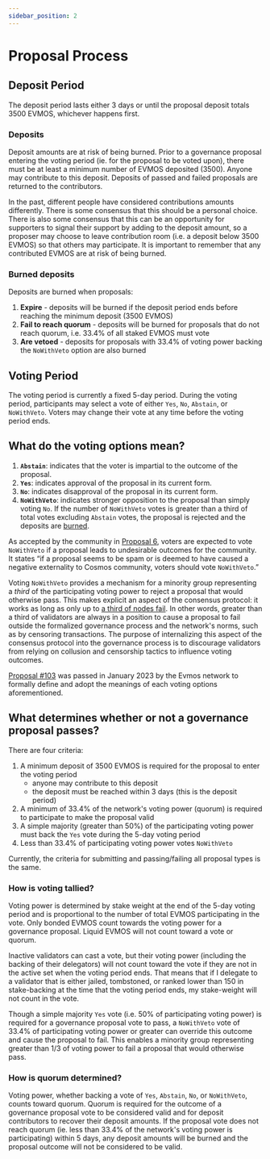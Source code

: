 ```yaml
---
sidebar_position: 2
---
```


# Proposal Process

## Deposit Period

The deposit period lasts either 3 days or until the proposal deposit totals 3500 EVMOS, whichever happens first.

### Deposits

Deposit amounts are at risk of being burned.
Prior to a governance proposal entering the voting period (ie.
for the proposal to be voted upon), there must be at least a minimum number of EVMOS deposited (3500).
Anyone may contribute to this deposit.
Deposits of passed and failed proposals are returned to the contributors.

In the past, different people have considered contributions amounts differently.
There is some consensus that this should be a personal choice.
There is also some consensus that this can be an opportunity for supporters
to signal their support by adding to the deposit amount, so a proposer may choose to leave contribution room
(i.e. a deposit below 3500 EVMOS) so that others may participate.
It is important to remember that any contributed EVMOS are at risk of being burned.

### Burned deposits

Deposits are burned when proposals:

1. **Expire** - deposits will be burned if the deposit period ends before reaching the minimum deposit (3500 EVMOS)
2. **Fail to reach quorum** - deposits will be burned for proposals that do not reach quorum,
   i.e. 33.4% of all staked EVMOS must vote
3. **Are vetoed** - deposits for proposals with 33.4% of voting power backing the `NoWithVeto` option are also burned

## Voting Period

The voting period is currently a fixed 5-day period.
During the voting period, participants may select a vote of either `Yes`, `No`, `Abstain`, or `NoWithVeto`.
Voters may change their vote at any time before the voting period ends.

## What do the voting options mean?

1. **`Abstain`**: indicates that the voter is impartial to the outcome of the proposal.
2. **`Yes`**: indicates approval of the proposal in its current form.
3. **`No`**: indicates disapproval of the proposal in its current form.
4. **`NoWithVeto`**: indicates stronger opposition to the proposal than simply voting `No`.
   If the number of `NoWithVeto` votes is greater than a third of total votes excluding `Abstain` votes,
   the proposal is rejected and the deposits are [burned](#burned-deposits).

As accepted by the community in [Proposal 6](https://www.mintscan.io/cosmos/proposals/6),
voters are expected to vote `NoWithVeto` if a proposal leads to undesirable outcomes for the community.
It states “if a proposal seems to be spam or is deemed to have caused a negative externality to Cosmos community,
voters should vote `NoWithVeto`.”

Voting `NoWithVeto` provides a mechanism for a minority group representing a *third* of the participating voting power
to reject a proposal that would otherwise pass.
This makes explicit an aspect of the consensus protocol:
it works as long as only up to
[a third of nodes fail](https://docs.tendermint.com/main/introduction/what-is-tendermint.html).
In other words, greater than a third of validators are always in a position to cause a proposal to fail
outside the formalized governance process and the network's norms, such as by censoring transactions.
The purpose of internalizing this aspect of the consensus protocol into the governance process is
to discourage validators from relying on collusion and censorship tactics to influence voting outcomes.

[Proposal #103](https://www.mintscan.io/openverse/proposals/103) was passed in January 2023 by the Evmos network
to formally define and adopt the meanings of each voting options aforementioned.

## What determines whether or not a governance proposal passes?

There are four criteria:

1. A minimum deposit of 3500 EVMOS is required for the proposal to enter the voting period
   - anyone may contribute to this deposit
   - the deposit must be reached within 3 days (this is the deposit period)
2. A minimum of 33.4% of the network's voting power (quorum) is required to participate to make the proposal valid
3. A simple majority (greater than 50%) of the participating voting power must back the `Yes` vote
   during the 5-day voting period
4. Less than 33.4% of participating voting power votes `NoWithVeto`

Currently, the criteria for submitting and passing/failing all proposal types is the same.

### How is voting tallied?

Voting power is determined by stake weight at the end of the 5-day voting period
and is proportional to the number of total EVMOS participating in the vote.
Only bonded EVMOS count towards the voting power for a governance proposal.
Liquid EVMOS will not count toward a vote or quorum.

Inactive validators can cast a vote, but their voting power
(including the backing of their delegators) will not count toward the vote
if they are not in the active set when the voting period ends.
That means that if I delegate to a validator
that is either jailed, tombstoned, or ranked lower than 150 in stake-backing at the time that the voting period ends,
my stake-weight will not count in the vote.

Though a simple majority `Yes` vote (i.e. 50% of participating voting power) is required
for a governance proposal vote to pass,
a `NoWithVeto` vote of 33.4% of participating voting power or greater can override this outcome
and cause the proposal to fail.
This enables a minority group representing greater than 1/3 of voting power
to fail a proposal that would otherwise pass.

### How is quorum determined?

Voting power, whether backing a vote of `Yes`, `Abstain`, `No`, or `NoWithVeto`, counts toward quorum.
Quorum is required for the outcome of a governance proposal vote to be considered valid
and for deposit contributors to recover their deposit amounts.
If the proposal vote does not reach quorum (ie.
less than 33.4% of the network's voting power is participating) within 5 days,
any deposit amounts will be burned and the proposal outcome will not be considered to be valid.
